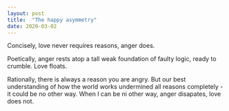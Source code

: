 ```yaml
---
layout: post
title:  "The happy asymmetry"
date: 2020-03-02
---
```


Concisely, love never requires reasons, anger does.

Poetically, anger rests atop a tall weak foundation of faulty logic, ready to crumble. Love floats.

Rationally, there is always a reason you are angry. But our best understanding of how the world works undermined all reasons completely - it could be no other way. When I can be ni other way, anger disapates, love does not.
